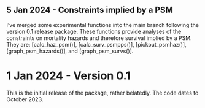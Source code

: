 ## 5 Jan 2024 - Constraints implied by a PSM

I’ve merged some experimental functions into the main branch following the version 0.1 release package. These functions provide analyses of the constraints on mortality hazards and therefore survival implied by a PSM. They are: [calc_haz_psm()], [calc_surv_psmpps()], [pickout_psmhaz()], [graph_psm_hazards()], and [graph_psm_survs()].

# 1 Jan 2024 - Version 0.1

This is the initial release of the package, rather belatedly. The code dates to October 2023.
